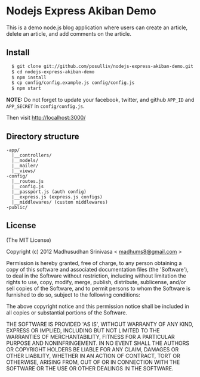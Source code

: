 # Nodejs Express Akiban Demo

This is a demo node.js blog application where users can create an
article, delete an article, and add comments on the article.

## Install

```sh
  $ git clone git://github.com/posulliv/nodejs-express-akiban-demo.git
  $ cd nodejs-express-akiban-demo
  $ npm install
  $ cp config/config.example.js config/config.js
  $ npm start
```

**NOTE:** Do not forget to update your facebook, twitter, and github
`APP_ID` and `APP_SECRET` in `config/config.js`.

Then visit [http://localhost:3000/](http://localhost:3000/)

## Directory structure
```
-app/
  |__controllers/
  |__models/
  |__mailer/
  |__views/
-config/
  |__routes.js
  |__config.js
  |__passport.js (auth config)
  |__express.js (express.js configs)
  |__middlewares/ (custom middlewares)
-public/
```

## License

(The MIT License)

Copyright (c) 2012 Madhusudhan Srinivasa < [madhums8@gmail.com](mailto:madhums8@gmail.com) >

Permission is hereby granted, free of charge, to any person obtaining a copy of this software and associated documentation files (the 'Software'), to deal in the Software without restriction, including without limitation the rights to use, copy, modify, merge, publish, distribute, sublicense, and/or sell copies of the Software, and to permit persons to whom the Software is furnished to do so, subject to the following conditions:

The above copyright notice and this permission notice shall be included in all copies or substantial portions of the Software.

THE SOFTWARE IS PROVIDED 'AS IS', WITHOUT WARRANTY OF ANY KIND, EXPRESS OR IMPLIED, INCLUDING BUT NOT LIMITED TO THE WARRANTIES OF MERCHANTABILITY, FITNESS FOR A PARTICULAR PURPOSE AND NONINFRINGEMENT. IN NO EVENT SHALL THE AUTHORS OR COPYRIGHT HOLDERS BE LIABLE FOR ANY CLAIM, DAMAGES OR OTHER LIABILITY, WHETHER IN AN ACTION OF CONTRACT, TORT OR OTHERWISE, ARISING FROM, OUT OF OR IN CONNECTION WITH THE SOFTWARE OR THE USE OR OTHER DEALINGS IN THE SOFTWARE.
